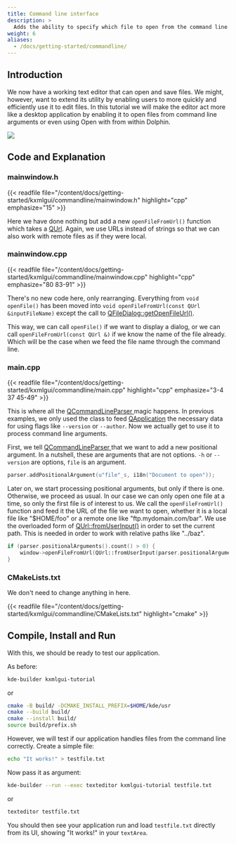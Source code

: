 ```yaml
---
title: Command line interface
description: >
  Adds the ability to specify which file to open from the command line to our text editor.
weight: 6
aliases:
  - /docs/getting-started/commandline/
---
```


## Introduction

We now have a working text editor that can open and save files. We might, however, want to extend its utility by enabling users to more quickly and efficiently use it to edit files. In this tutorial we will make the editor act more like a desktop application by enabling it to open files from command line arguments or even using Open with from within Dolphin.

![](commandline.webp)

## Code and Explanation

### mainwindow.h

{{< readfile file="/content/docs/getting-started/kxmlgui/commandline/mainwindow.h" highlight="cpp" emphasize="15" >}}

Here we have done nothing but add a new `openFileFromUrl()` function which takes a [QUrl](docs:qtcore;QUrl). Again, we use URLs instead of strings so that we can also work with remote files as if they were local.

### mainwindow.cpp

{{< readfile file="/content/docs/getting-started/kxmlgui/commandline/mainwindow.cpp" highlight="cpp" emphasize="80 83-91" >}}

There's no new code here, only rearranging. Everything from `void openFile()` has been moved into `void openFileFromUrl(const QUrl &inputFileName)` except the call to [QFileDialog::getOpenFileUrl()](docs:qtwidgets;QFileDialog::getOpenFileUrl).

This way, we can call `openFile()` if we want to display a dialog, or we can call `openFileFromUrl(const QUrl &)` if we know the name of the file already. Which will be the case when we feed the file name through the command line.

### main.cpp

{{< readfile file="/content/docs/getting-started/kxmlgui/commandline/main.cpp" highlight="cpp" emphasize="3-4 37 45-49" >}}

This is where all the [QCommandLineParser ](docs:qtcore;QCommandLineParser) magic happens. In previous examples, we only used the class to feed [QApplication](docs:qtwidgets;QApplication) the necessary data for using flags like `--version` or `--author`. Now we actually get to use it to process command line arguments.

First, we tell [QCommandLineParser ](docs:qtcore;QCommandLineParser) that we want to add a new positional argument. In a nutshell, these are arguments that are not options. `-h` or `--version` are options, `file` is an argument.

```c++
parser.addPositionalArgument(u"file"_s, i18n("Document to open"));
```

Later on, we start processing positional arguments, but only if there is one. Otherwise, we proceed as usual. In our case we can only open one file at a time, so only the first file is of interest to us. We call the `openFileFromUrl()` function and feed it the URL of the file we want to open, whether it is a local file like "$HOME/foo" or a remote one like "ftp.mydomain.com/bar". We use the overloaded form of [QUrl::fromUserInput()](docs:qtcore;QUrl::fromUserInput) in order to set the current path. This is needed in order to work with relative paths like "../baz".

```c++
if (parser.positionalArguments().count() > 0) {
    window->openFileFromUrl(QUrl::fromUserInput(parser.positionalArguments().at(0), QDir::currentPath()));
}
```

### CMakeLists.txt

We don't need to change anything in here.

{{< readfile file="/content/docs/getting-started/kxmlgui/commandline/CMakeLists.txt" highlight="cmake" >}}

## Compile, Install and Run

With this, we should be ready to test our application.

As before:

```bash
kde-builder kxmlgui-tutorial
```

or

```bash
cmake -B build/ -DCMAKE_INSTALL_PREFIX=$HOME/kde/usr
cmake --build build/
cmake --install build/
source build/prefix.sh
```

However, we will test if our application handles files from the command line correctly. Create a simple file:

```bash
echo "It works!" > testfile.txt
```

Now pass it as argument:

```bash
kde-builder --run --exec texteditor kxmlgui-tutorial testfile.txt
```

or

```bash
texteditor testfile.txt
```

You should then see your application run and load `testfile.txt` directly from its UI, showing "It works!" in your `textArea`.
